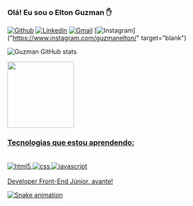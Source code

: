 ### Olá! Eu sou o Elton Guzman ✋ 

[![Github](https://img.shields.io/badge/GitHub-100000?style=for-the-badge&logo=github&logoColor=white)](https://github.com/eltonguzman)
[![Linkedin](https://img.shields.io/badge/LinkedIn-0077B5?style=for-the-badge&logo=linkedin&logoColor=white)](https://www.linkedin.com/in/elton-guzman-b9692298/)
[![Gmail](https://img.shields.io/badge/Gmail-D14836?style=for-the-badge&logo=gmail&logoColor=white)](mailto:eltongguzman@gmail.com?bcc=elton_guzman@hotmail.com)
[![Instagram](https://img.shields.io/badge/Instagram-E4405F?style=for-the-badge&logo=instagram&logoColor=white)]("https://www.instagram.com/guzmanelton/" target="blank")

![Guzman GitHub stats](https://github-readme-stats.vercel.app/api?username=eltonguzman&show_icons=true&theme=tokyonight)

<div>
  <a href="https://github.com/eltonguzman">
   <img height="150em" src="https://github-readme-stats.vercel.app/api/top-langs/?username=eltonguzman&layout=compact&langs_count=6&theme=tokyonight"/>
</div>

### Tecnologias que estou aprendendo:
<div style="display: inline_block"></br>
    <img alt="html5" align="center" src="https://img.shields.io/badge/HTML5-E34F26?style=for-the-badge&logo=html5&logoColor=white">
    <img alt="css" align="center" src="https://img.shields.io/badge/CSS3-1572B6?style=for-the-badge&logo=css3&logoColor=white">
    <img alt="javascript" align="center" src="https://img.shields.io/badge/JavaScript-F7DF1E?style=for-the-badge&logo=javascript&logoColor=black">
</div><br/>
Developer Front-End Júnior, avante!

![Snake animation](https://github.com/eltonguzman/eltonguzman/blob/output/github-contribution-grid-snake.svg)
